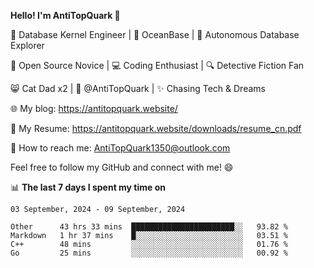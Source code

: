 
**Hello! I'm AntiTopQuark 👋**

🔧 Database Kernel Engineer | 🌊 OceanBase | 🤖 Autonomous Database Explorer

🌱 Open Source Novice | 💻 Coding Enthusiast | 🔍 Detective Fiction Fan

😸 Cat Dad x2 | 🎉 @AntiTopQuark | ✨ Chasing Tech & Dreams

🌐 My blog: https://antitopquark.website/

📄 My Resume: https://antitopquark.website/downloads/resume_cn.pdf

📧 How to reach me: AntiTopQuark1350@outlook.com

Feel free to follow my GitHub and connect with me! 😄

📊 **The last 7 days I spent my time on** 

<!--START_SECTION:waka-->
```text
03 September, 2024 - 09 September, 2024

Other      43 hrs 33 mins  ███████████████████████░░   93.82 % 
Markdown   1 hr 37 mins    █░░░░░░░░░░░░░░░░░░░░░░░░   03.51 % 
C++        48 mins         ░░░░░░░░░░░░░░░░░░░░░░░░░   01.76 % 
Go         25 mins         ░░░░░░░░░░░░░░░░░░░░░░░░░   00.92 %
```
<!--END_SECTION:waka-->


